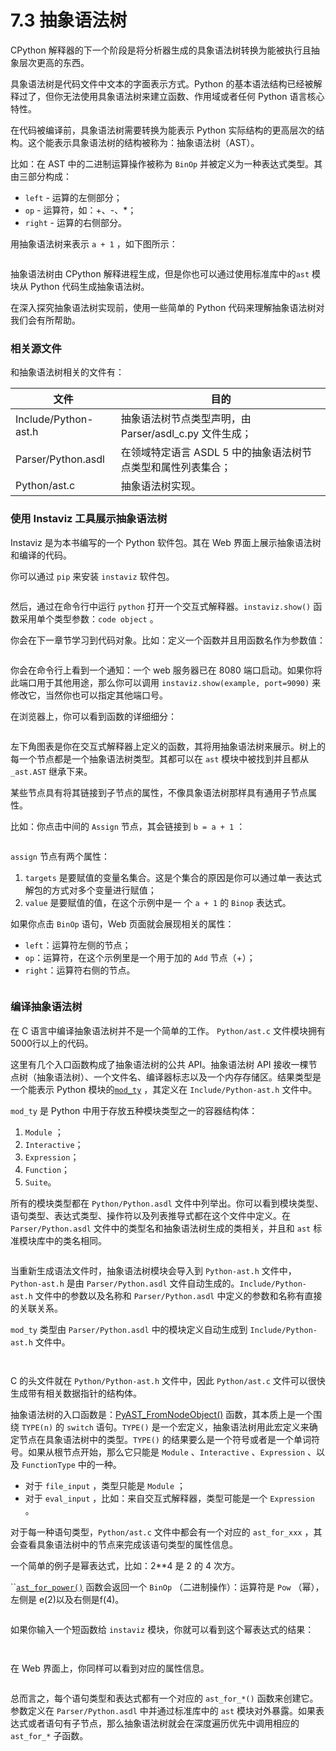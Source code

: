 # 7.3 抽象语法树

CPython 解释器的下一个阶段是将分析器生成的具象语法树转换为能被执行且抽象层次更高的东西。

具象语法树是代码文件中文本的字面表示方式。Python 的基本语法结构已经被解释过了，但你无法使用具象语法树来建立函数、作用域或者任何 Python 语言核心特性。

在代码被编译前，具象语法树需要转换为能表示 Python 实际结构的更高层次的结构。这个能表示具象语法树的结构被称为：抽象语法树（AST）。

比如：在 AST 中的二进制运算操作被称为 `BinOp` 并被定义为一种表达式类型。其由三部分构成：

* `left` - 运算的左侧部分；
* `op` - 运算符，如：+、-、\*；
* `right` - 运算的右侧部分。&#x20;

用抽象语法树来表示 `a + 1` ，如下图所示：

<figure><img src="../.gitbook/assets/图7.3.1 a+1的抽象语法树.png" alt=""><figcaption></figcaption></figure>

抽象语法树由 CPython 解释进程生成，但是你也可以通过使用标准库中的`ast` 模块从 Python 代码生成抽象语法树。

在深入探究抽象语法树实现前，使用一些简单的 Python 代码来理解抽象语法树对我们会有所帮助。

### 相关源文件

和抽象语法树相关的文件有：

| 文件                   | 目的                                    |
| -------------------- | ------------------------------------- |
| Include/Python-ast.h | 抽象语法树节点类型声明，由 Parser/asdl\_c.py 文件生成； |
| Parser/Python.asdl   | 在领域特定语言 ASDL 5 中的抽象语法树节点类型和属性列表集合；    |
| Python/ast.c         | 抽象语法树实现。                              |

### 使用 Instaviz 工具展示抽象语法树

Instaviz 是为本书编写的一个 Python 软件包。其在 Web 界面上展示抽象语法树和编译的代码。

你可以通过 `pip` 来安装 `instaviz` 软件包。

<figure><img src="../.gitbook/assets/图7.3.2 安装instaviz.png" alt=""><figcaption></figcaption></figure>

然后，通过在命令行中运行 `python` 打开一个交互式解释器。`instaviz.show()` 函数采用单个类型参数：`code object` 。

你会在下一章节学习到代码对象。比如：定义一个函数并且用函数名作为参数值：

<figure><img src="../.gitbook/assets/图7.3.3 用instaviz展示example.png" alt=""><figcaption></figcaption></figure>

你会在命令行上看到一个通知：一个 web 服务器已在 8080 端口启动。如果你将此端口用于其他用途，那么你可以调用 `instaviz.show(example, port=9090)` 来修改它，当然你也可以指定其他端口号。

在浏览器上，你可以看到函数的详细细分：

<figure><img src="../.gitbook/assets/图7.3.4 用instaviz展示example的web页面.png" alt=""><figcaption></figcaption></figure>

左下角图表是你在交互式解释器上定义的函数，其将用抽象语法树来展示。树上的每一个节点都是一个抽象语法树类型。其都可以在 `ast` 模块中被找到并且都从 `_ast.AST` 继承下来。

某些节点具有将其链接到子节点的属性，不像具象语法树那样具有通用子节点属性。

比如：你点击中间的 `Assign` 节点，其会链接到 `b = a + 1` ：

<figure><img src="../.gitbook/assets/图7.3.5 用instaviz展示example的抽象语法树.png" alt=""><figcaption></figcaption></figure>

`assign` 节点有两个属性：

1. `targets` 是要赋值的变量名集合。这是个集合的原因是你可以通过单一表达式解包的方式对多个变量进行赋值；
2. `value` 是要赋值的值，在这个示例中是一 个 `a + 1` 的 `Binop` 表达式。

如果你点击 `BinOp` 语句，Web 页面就会展现相关的属性：

* `left`：运算符左侧的节点；
* `op`：运算符，在这个示例里是一个用于加的 `Add` 节点（+）；
* `right`：运算符右侧的节点。

<figure><img src="../.gitbook/assets/图7.3.6 用instaviz展示example的AST上的node节点.png" alt=""><figcaption></figcaption></figure>

### 编译抽象语法树

在 C 语言中编译抽象语法树并不是一个简单的工作。 `Python/ast.c` 文件模块拥有5000行以上的代码。

这里有几个入口函数构成了抽象语法树的公共 API。抽象语法树 API 接收一棵节点树（抽象语法树）、一个文件名、编译器标志以及一个内存存储区。结果类型是一个能表示 Python 模块的[`mod_ty`](https://github.com/python/cpython/blob/v3.9.0b1/Include/Python-ast.h#L14) ，其定义在 `Include/Python-ast.h` 文件中。

`mod_ty` 是 Python 中用于存放五种模块类型之一的容器结构体：

1. `Module` ；
2. `Interactive`；
3. `Expression`；
4. `Function`；
5. `Suite`。

所有的模块类型都在 `Python/Python.asdl` 文件中列举出。你可以看到模块类型、语句类型、表达式类型、操作符以及列表推导式都在这个文件中定义。在 `Parser/Python.asdl` 文件中的类型名和抽象语法树生成的类相关，并且和 `ast` 标准模块库中的类名相同。

<figure><img src="../.gitbook/assets/图7.3.7 ASDL描述语言.png" alt=""><figcaption></figcaption></figure>

当重新生成语法文件时，抽象语法树模块会导入到 `Python-ast.h` 文件中，`Python-ast.h` 是由 `Parser/Python.asdl` 文件自动生成的。`Include/Python-ast.h` 文件中的参数以及名称和 `Parser/Python.asdl` 中定义的参数和名称有直接的关联关系。

`mod_ty` 类型由 `Parser/Python.asdl` 中的模块定义自动生成到 `Include/Python-ast.h` 文件中。

<figure><img src="../.gitbook/assets/图7.3.8 mod_ty定义.png" alt=""><figcaption></figcaption></figure>

<figure><img src="../.gitbook/assets/图7.3.10 mod_ty定义2.png" alt=""><figcaption></figcaption></figure>

C 的头文件就在 `Python/Python-ast.h` 文件中，因此 `Python/ast.c` 文件可以很快生成带有相关数据指针的结构体。

抽象语法树的入口函数是：[PyAST\_FromNodeObject()](https://github.com/python/cpython/blob/v3.9.0b1/Python/ast.c#L741) 函数，其本质上是一个围绕 `TYPE(n)` 的 `switch` 语句。`TYPE()` 是一个宏定义，抽象语法树用此宏定义来确定节点在具象语法树中的类型。`TYPE()` 的结果要么是一个符号或者是一个单词符号。如果从根节点开始，那么它只能是 `Module` 、`Interactive` 、`Expression` 、以及 `FunctionType` 中的一种。

* 对于 `file_input` ，类型只能是 `Module` ；
* 对于 `eval_input` ，比如：来自交互式解释器，类型可能是一个 `Expression` 。

对于每一种语句类型，`Python/ast.c` 文件中都会有一个对应的 `ast_for_xxx` ，其会查看具象语法树中的节点来完成该语句类型的属性信息。

一个简单的例子是幂表达式，比如：2\*\*4 是 2 的 4 次方。

``[`ast_for_power()`](https://github.com/python/cpython/blob/v3.9.0b1/Python/ast.c#L2694) 函数会返回一个 `BinOp` （二进制操作）：运算符是 `Pow` （幂），左侧是 e(2)以及右侧是f(4)。

<figure><img src="../.gitbook/assets/图7.3.9 ast_for_power.png" alt=""><figcaption></figcaption></figure>

如果你输入一个短函数给 `instaviz` 模块，你就可以看到这个幂表达式的结果：

<figure><img src="../.gitbook/assets/图7.3.11 用instaviz展示power.png" alt=""><figcaption></figcaption></figure>

<figure><img src="../.gitbook/assets/图7.3.12 用instaviz展示power的抽象语法树.png" alt=""><figcaption></figcaption></figure>

在 Web 界面上，你同样可以看到对应的属性信息。

<figure><img src="../.gitbook/assets/图7.3.13 用instaviz展示power的AST上的node节点.png" alt=""><figcaption></figcaption></figure>

总而言之，每个语句类型和表达式都有一个对应的 `ast_for_*()` 函数来创建它。参数定义在 `Parser/Python.asdl` 中并通过标准库中的 `ast` 模块对外暴露。如果表达式或者语句有子节点，那么抽象语法树就会在深度遍历优先中调用相应的 `ast_for_*` 子函数。
